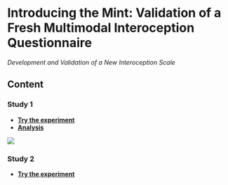 # Introducing the Mint: Validation of a Fresh Multimodal Interoception Questionnaire

*Development and Validation of a New Interoception Scale*

## Content

### Study 1

- [**Try the experiment**](https://realitybending.github.io/InteroceptionScale/study1/experiment/?exp=README)
- [**Analysis**](https://realitybending.github.io/InteroceptionScale/study1/analysis/2_analysis.html)

![](https://realitybending.github.io/InteroceptionScale/study1/analysis/table1.png)


### Study 2

- [**Try the experiment**](https://realitybending.github.io/InteroceptionScale/study2/experiment/?exp=README)